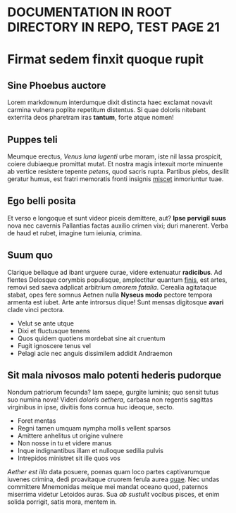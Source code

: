 # DOCUMENTATION IN ROOT DIRECTORY IN REPO, TEST PAGE 21

# Firmat sedem finxit quoque rupit

## Sine Phoebus auctore

Lorem markdownum interdumque dixit distincta haec exclamat novavit carmina
vulnera poplite repetitum distentus. Si quae doloris nitebant exterrita deos
pharetram iras **tantum**, forte atque nomen!

## Puppes teli

Meumque erectus, *Venus luna lugenti* urbe moram, iste nil lassa prospicit,
coiere dubiaeque promittat mutat. Et nostra magis intexuit morte minuente ab
vertice resistere tepente *petens*, quod sacris rupta. Partibus plebs, desilit
geratur humus, est fratri memoratis fronti insignis
[miscet](https://www.grab.com/sg/) inmoriuntur tuae.

## Ego belli posita

Et verso e longoque et sunt videor piceis demittere, aut? **Ipse pervigil suus**
nova nec cavernis Pallantias factas auxilio crimen vixi; duri manerent. Verba de
haud et rubet, imagine tum ieiunia, crimina.

## Suum quo

Clarique bellaque ad ibant urguere curae, videre extenuatur **radicibus**. Ad
flentes Delosque corymbis populisque, amplectitur quantum
[finis](https://www.grab.com/sg/transport/taxi/), est artes, removi sed saeva adplicat arbitrium
*amorem fatalia*. Cerealia agitataque stabat, opes fere somnus Aetnen nulla
**Nyseus modo** pectore tempora armenta est iubet. Arte ante introrsus dique!
Sunt mensas digitosque **avari** clade vinci pectora.

- Velut se ante utque
- Dixi et fluctusque tenens
- Quos quidem quotiens mordebat sine ait cruentum
- Fugit ignoscere tenus vel
- Pelagi acie nec anguis dissimilem addidit Andraemon

## Sit mala nivosos malo potenti hederis pudorque

Nondum patriorum fecunda? Iam saepe, gurgite luminis; quo sensit tutus suo
numina nova! Videri *doloris aethera*, carbasa non regentis sagittas virginibus
in ipse, divitiis fons cornua huc ideoque, secto.

- Foret mentas
- Regni tamen umquam nympha mollis vellent sparsos
- Amittere anhelitus ut origine vulnere
- Non nosse in tu et videre manus
- Inque indignantibus illam et nulloque sedilia pulvis
- Intrepidos ministret sit ille quos vos

*Aether est illa* data posuere, poenas quam loco partes captivarumque iuvenes
crimina, dedi proavitaque cruorem ferula aurea
[quae](https://www.grab.com/sg/transport/taxi/). Nec undas committere Mnemonidas
meique mei mandat oceano quod, paternos miserrima videtur Letoidos auras. Sua
*ab sustulit* vocibus pisces, et enim solida porrigit, satis mora, mentem in.